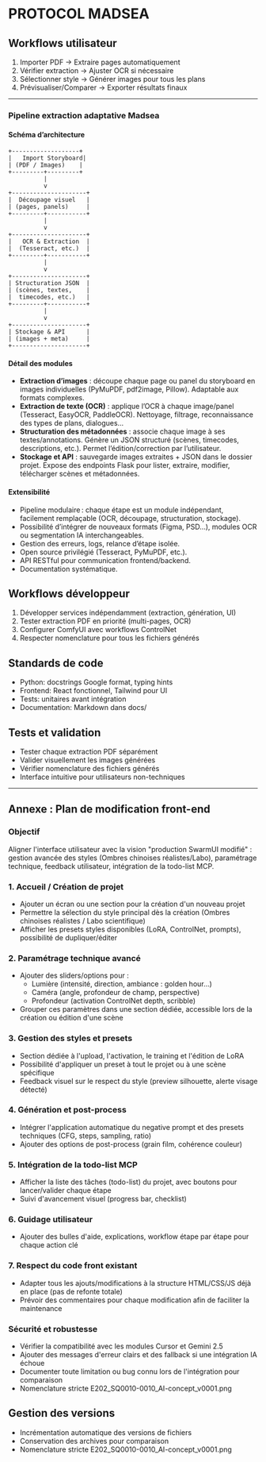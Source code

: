 # PROTOCOL MADSEA

## Workflows utilisateur
1. Importer PDF → Extraire pages automatiquement
2. Vérifier extraction → Ajuster OCR si nécessaire
3. Sélectionner style → Générer images pour tous les plans
4. Prévisualiser/Comparer → Exporter résultats finaux

---

### Pipeline extraction adaptative Madsea

#### Schéma d’architecture
```
+-------------------+
|   Import Storyboard|
| (PDF / Images)    |
+---------+---------+
          |
          v
+---------------------+
|  Découpage visuel   |
| (pages, panels)     |
+---------+-----------+
          |
          v
+---------------------+
|   OCR & Extraction  |
|  (Tesseract, etc.)  |
+---------+-----------+
          |
          v
+---------------------+
| Structuration JSON  |
| (scènes, textes,    |
|  timecodes, etc.)   |
+---------+-----------+
          |
          v
+---------------------+
| Stockage & API      |
| (images + meta)     |
+---------------------+
```

#### Détail des modules
- **Extraction d’images** : découpe chaque page ou panel du storyboard en images individuelles (PyMuPDF, pdf2image, Pillow). Adaptable aux formats complexes.
- **Extraction de texte (OCR)** : applique l’OCR à chaque image/panel (Tesseract, EasyOCR, PaddleOCR). Nettoyage, filtrage, reconnaissance des types de plans, dialogues…
- **Structuration des métadonnées** : associe chaque image à ses textes/annotations. Génère un JSON structuré (scènes, timecodes, descriptions, etc.). Permet l’édition/correction par l’utilisateur.
- **Stockage et API** : sauvegarde images extraites + JSON dans le dossier projet. Expose des endpoints Flask pour lister, extraire, modifier, télécharger scènes et métadonnées.

#### Extensibilité
- Pipeline modulaire : chaque étape est un module indépendant, facilement remplaçable (OCR, découpage, structuration, stockage).
- Possibilité d’intégrer de nouveaux formats (Figma, PSD…), modules OCR ou segmentation IA interchangeables.
- Gestion des erreurs, logs, relance d’étape isolée.
- Open source privilégié (Tesseract, PyMuPDF, etc.).
- API RESTful pour communication frontend/backend.
- Documentation systématique.

## Workflows développeur
1. Développer services indépendamment (extraction, génération, UI)
2. Tester extraction PDF en priorité (multi-pages, OCR)
3. Configurer ComfyUI avec workflows ControlNet
4. Respecter nomenclature pour tous les fichiers générés

## Standards de code
- Python: docstrings Google format, typing hints
- Frontend: React fonctionnel, Tailwind pour UI
- Tests: unitaires avant intégration
- Documentation: Markdown dans docs/

## Tests et validation
- Tester chaque extraction PDF séparément
- Valider visuellement les images générées
- Vérifier nomenclature des fichiers générés
- Interface intuitive pour utilisateurs non-techniques

---

## Annexe : Plan de modification front-end

### Objectif
Aligner l'interface utilisateur avec la vision "production SwarmUI modifié" : gestion avancée des styles (Ombres chinoises réalistes/Labo), paramétrage technique, feedback utilisateur, intégration de la todo-list MCP.

### 1. Accueil / Création de projet
- Ajouter un écran ou une section pour la création d'un nouveau projet
- Permettre la sélection du style principal dès la création (Ombres chinoises réalistes / Labo scientifique)
- Afficher les presets styles disponibles (LoRA, ControlNet, prompts), possibilité de dupliquer/éditer

### 2. Paramétrage technique avancé
- Ajouter des sliders/options pour :
    - Lumière (intensité, direction, ambiance : golden hour…)
    - Caméra (angle, profondeur de champ, perspective)
    - Profondeur (activation ControlNet depth, scribble)
- Grouper ces paramètres dans une section dédiée, accessible lors de la création ou édition d'une scène

### 3. Gestion des styles et presets
- Section dédiée à l'upload, l'activation, le training et l'édition de LoRA
- Possibilité d'appliquer un preset à tout le projet ou à une scène spécifique
- Feedback visuel sur le respect du style (preview silhouette, alerte visage détecté)

### 4. Génération et post-process
- Intégrer l'application automatique du negative prompt et des presets techniques (CFG, steps, sampling, ratio)
- Ajouter des options de post-process (grain film, cohérence couleur)

### 5. Intégration de la todo-list MCP
- Afficher la liste des tâches (todo-list) du projet, avec boutons pour lancer/valider chaque étape
- Suivi d'avancement visuel (progress bar, checklist)

### 6. Guidage utilisateur
- Ajouter des bulles d'aide, explications, workflow étape par étape pour chaque action clé

### 7. Respect du code front existant
- Adapter tous les ajouts/modifications à la structure HTML/CSS/JS déjà en place (pas de refonte totale)
- Prévoir des commentaires pour chaque modification afin de faciliter la maintenance

### Sécurité et robustesse
- Vérifier la compatibilité avec les modules Cursor et Gemini 2.5
- Ajouter des messages d'erreur clairs et des fallback si une intégration IA échoue
- Documenter toute limitation ou bug connu lors de l'intégration pour comparaison
- Nomenclature stricte E202_SQ0010-0010_AI-concept_v0001.png

## Gestion des versions
- Incrémentation automatique des versions de fichiers
- Conservation des archives pour comparaison
- Nomenclature stricte E202_SQ0010-0010_AI-concept_v0001.png
